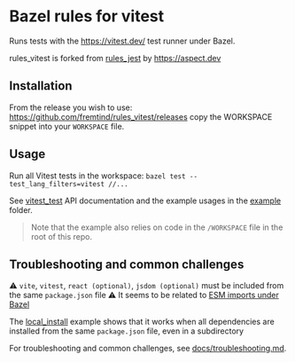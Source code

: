 # Bazel rules for vitest

Runs tests with the https://vitest.dev/ test runner under Bazel.

rules_vitest is forked from [rules_jest](https://github.com/aspect-build/rules_jest) by https://aspect.dev

## Installation

From the release you wish to use:
<https://github.com/fremtind/rules_vitest/releases>
copy the WORKSPACE snippet into your `WORKSPACE` file.

## Usage

Run all Vitest tests in the workspace: `bazel test --test_lang_filters=vitest //...`

See [vitest_test](docs/vitest_test.md) API documentation and the example usages in the [example](https://github.com/aspect-build/rules_vitest/tree/main/example/) folder.

> Note that the example also relies on code in the `/WORKSPACE` file in the root of this repo.

## Troubleshooting and common challenges

⚠️ `vite`, `vitest`, `react (optional)`, `jsdom (optional)` must be included from the same `package.json` file ⚠️
It seems to be related to [ESM imports under Bazel](https://github.com/aspect-build/rules_js/issues/362)

The [local_install](example/local_install) example shows that it works when all dependencies are installed from the same `package.json` file, even in a subdirectory

For troubleshooting and common challenges, see [docs/troubleshooting.md](docs/troubleshooting.md).
